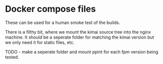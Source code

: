 # Docker compose files

These can be used for a human smoke test of the builds.  

There is a filthy bit, where we mount the kimai source tree into the nginx machine.  It should be a seperate folder for matching the kimai version but we only need it for static files, etc.

TODO - make a seperate folder and mount ppint for each fpm version being tested.
